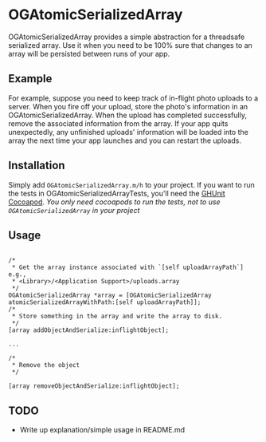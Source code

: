 OGAtomicSerializedArray
=======================

OGAtomicSerializedArray provides a simple abstraction for a threadsafe
serialized array. Use it when you need to be 100% sure that changes to an array
will be persisted between runs of your app.

## Example

For example, suppose you need to keep track of in-flight photo uploads to a
server. When you fire off your upload, store the photo's information in an
OGAtomicSerializedArray. When the upload has completed successfully, remove the
associated information from the array. If your app quits unexpectedly, any
unfinished uploads' information will be loaded into the array the next time
your app launches and you can restart the uploads.

## Installation

Simply add `OGAtomicSerializedArray.m/h` to your project. If you want to run
the tests in OGAtomicSerializedArrayTests, you'll need the
[GHUnit](https://github.com/gabriel/gh-unit) [Cocoapod](http://cocoapods.org).
*You only need cocoapods to run the tests, not to use `OGAtomicSerializedArray`
in your project*

## Usage

```objc

/*
 * Get the array instance associated with `[self uploadArrayPath`] e.g.,
 * <Library>/<Application Support>/uploads.array
 */
OGAtomicSerializedArray *array = [OGAtomicSerializedArray atomicSerializedArrayWithPath:[self uploadArrayPath]];
/*
 * Store something in the array and write the array to disk.
 */
[array addObjectAndSerialize:inflightObject];

...

/*
 * Remove the object
 */

[array removeObjectAndSerialize:inflightObject];

```

## TODO

* Write up explanation/simple usage in README.md

